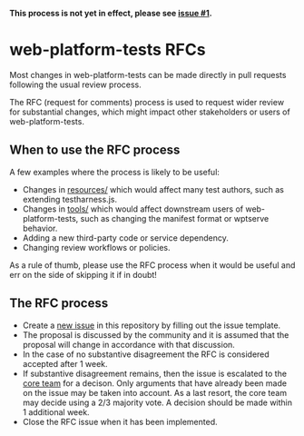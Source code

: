 **This process is not yet in effect, please see [issue #1](https://github.com/web-platform-tests/rfcs/issues/1).**

# web-platform-tests RFCs

Most changes in web-platform-tests can be made directly in pull requests
following the usual review process.

The RFC (request for comments) process is used to request wider review for
substantial changes, which might impact other stakeholders or users of
web-platform-tests.

## When to use the RFC process

A few examples where the process is
likely to be useful:

 - Changes in [resources/](https://github.com/web-platform-tests/wpt/tree/master/resources)
   which would affect many test authors, such as extending testharness.js.
 - Changes in [tools/](https://github.com/web-platform-tests/wpt/tree/master/tools)
   which would affect downstream users of web-platform-tests, such as changing
   the manifest format or wptserve behavior.
 - Adding a new third-party code or service dependency.
 - Changing review workflows or policies.

As a rule of thumb, please use the RFC process when it would be useful and err
on the side of skipping it if in doubt!

## The RFC process

 - Create a [new issue](https://github.com/web-platform-tests/rfcs/issues/new)
   in this repository by filling out the issue template.
 - The proposal is discussed by the community and it is assumed that the
   proposal will change in accordance with that discussion. 
 - In the case of no substantive disagreement the RFC is considered accepted
   after 1 week.
 - If substantive disagreement remains, then the issue is escalated to the
   [core team](https://github.com/orgs/web-platform-tests/teams/wpt-core-team/)
   for a decison. Only arguments that have already been made on the issue may
   be taken into account. As a last resort, the core team may decide using a
   2/3 majority vote. A decision should be made within 1 additional week.
 - Close the RFC issue when it has been implemented.
